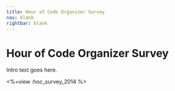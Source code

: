```yaml
---
title: Hour of Code Organizer Survey
nav: blank
rightbar: blank
---
```

<!--[if lt IE 9]>
  <script src='/js/es5-shim.min.js'></script>
<![endif]-->

# Hour of Code Organizer Survey

Intro text goes here.

<%=view :hoc_survey_2014 %>
